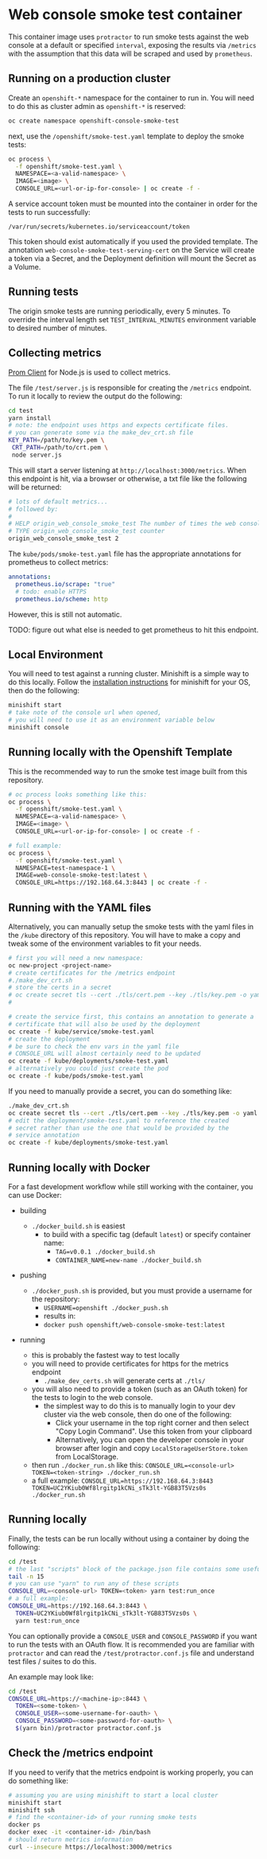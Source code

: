# Web console smoke test container

This container image uses `protractor` to run smoke tests against the web console
at a default or specified `interval`, exposing the results via `/metrics` with the
assumption that this data will be scraped and used by `prometheus`.

## Running on a production cluster

Create an `openshift-*` namespace for the container to run in. You will need to do this as cluster admin as
`openshift-*` is reserved:

```bash
oc create namespace openshift-console-smoke-test
```

next, use the `/openshift/smoke-test.yaml` template to deploy the smoke tests:

```bash
oc process \
  -f openshift/smoke-test.yaml \
  NAMESPACE=<a-valid-namespace> \
  IMAGE=<image> \
  CONSOLE_URL=<url-or-ip-for-console> | oc create -f -
```

A service account token must be mounted into the container in order for the tests to
run successfully:

`/var/run/secrets/kubernetes.io/serviceaccount/token`

This token should exist automatically if you used the provided template.  The
annotation `web-console-smoke-test-serving-cert` on the Service will create a
token via a Secret, and the Deployment definition will mount the Secret as
a Volume.

## Running tests

The origin smoke tests are running periodically, every 5 minutes. To override the interval length set
`TEST_INTERVAL_MINUTES` environment variable to desired number of minutes.

## Collecting metrics

[Prom Client](https://github.com/siimon/prom-client) for Node.js is used to collect metrics.

The file `/test/server.js` is responsible for creating the `/metrics` endpoint.  To
run it locally to review the output do the following:

```bash
cd test
yarn install
# note: the endpoint uses https and expects certificate files.
# you can generate some via the make_dev_crt.sh file
KEY_PATH=/path/to/key.pem \
 CRT_PATH=/path/to/crt.pem \
 node server.js
```

This will start a server listening at `http://localhost:3000/metrics`.  When this endpoint
is hit, via a browser or otherwise, a txt file like the following will be returned:

```bash
# lots of default metrics...
# followed by:
#
# HELP origin_web_console_smoke_test The number of times the web console smoke tests pass (should be 1)
# TYPE origin_web_console_smoke_test counter
origin_web_console_smoke_test 2
```

The `kube/pods/smoke-test.yaml` file has the appropriate annotations for prometheus to
collect metrics:


```yaml
annotations:
  prometheus.io/scrape: "true"
  # todo: enable HTTPS
  prometheus.io/scheme: http
```

However, this is still not automatic.

TODO: figure out what else is needed to get prometheus to hit this endpoint.

## Local Environment

You will need to test against a running cluster. Minishift is a simple way to do this
locally.  Follow the [installation instructions](https://github.com/minishift/minishift) for
minishift for your OS, then do the following:

```bash
minishift start
# take note of the console url when opened,
# you will need to use it as an environment variable below
minishift console
```

## Running locally with the Openshift Template

This is the recommended way to run the smoke test image built from this repository.

```bash
# oc process looks something like this:
oc process \
  -f openshift/smoke-test.yaml \
  NAMESPACE=<a-valid-namespace> \
  IMAGE=<image> \
  CONSOLE_URL=<url-or-ip-for-console> | oc create -f -

# full example:
oc process \
  -f openshift/smoke-test.yaml \
  NAMESPACE=test-namespace-1 \
  IMAGE=web-console-smoke-test:latest \
  CONSOLE_URL=https://192.168.64.3:8443 | oc create -f -
```


## Running with the YAML files

Alternatively, you can manually setup the smoke tests with the yaml files in the `/kube`
directory of this repository.  You will have to make a copy and tweak some of the
environment variables to fit your needs.

```bash
# first you will need a new namespace:
oc new-project <project-name>
# create certificates for the /metrics endpoint
#./make_dev_crt.sh
# store the certs in a secret
# oc create secret tls --cert ./tls/cert.pem --key ./tls/key.pem -o yaml
#

# create the service first, this contains an annotation to generate a
# certificate that will also be used by the deployment
oc create -f kube/service/smoke-test.yaml
# create the deployment
# be sure to check the env vars in the yaml file
# CONSOLE_URL will almost certainly need to be updated
oc create -f kube/deployments/smoke-test.yaml
# alternatively you could just create the pod
oc create -f kube/pods/smoke-test.yaml
```

If you need to manually provide a secret, you can do something like:

```bash
./make_dev_crt.sh
oc create secret tls --cert ./tls/cert.pem --key ./tls/key.pem -o yaml
# edit the deployment/smoke-test.yaml to reference the created
# secret rather than use the one that would be provided by the
# service annotation
oc create -f kube/deployments/smoke-test.yaml

```



## Running locally with Docker

For a fast development workflow while still working with the container, you can
use Docker:

- building
  - `./docker_build.sh` is easiest
    - to build with a specific tag (default `latest`) or specify container name:
      - `TAG=v0.0.1 ./docker_build.sh`
      - `CONTAINER_NAME=new-name ./docker_build.sh`

- pushing
  - `./docker_push.sh` is provided, but you must provide a username for the repository:
    - `USERNAME=openshift ./docker_push.sh`
    - results in:
    - `docker push openshift/web-console-smoke-test:latest`

- running
  - this is probably the fastest way to test locally
  - you will need to provide certificates for https for the metrics endpoint
    - `./make_dev_certs.sh` will generate certs at `./tls/`
  - you will also need to provide a token (such as an OAuth token) for the
    tests to login to the web console.
    - the simplest way to do this is to manually login to your dev cluster
      via the web console, then do one of the following:
      - Click your username in the top right corner and then select "Copy Login Command".
        Use this token from your clipboard
      - Alternatively, you can open the developer console in your browser after
        login and copy `LocalStorageUserStore.token` from LocalStorage.
  - then run `./docker_run.sh` like this:
    `CONSOLE_URL=<console-url> TOKEN=<token-string> ./docker_run.sh`
  - a full example:
    `CONSOLE_URL=https://192.168.64.3:8443 TOKEN=UC2YKiub0Wf8lrgitp1kCNi_sTk3lt-YGB83T5Vzs0s ./docker_run.sh`


## Running locally

Finally, the tests can be run locally without using a container by doing the following:

```bash
cd /test
# the last "scripts" block of the package.json file contains some useful scripts
tail -n 15
# you can use "yarn" to run any of these scripts
CONSOLE_URL=<console-url> TOKEN=<token> yarn test:run_once
# a full example:
CONSOLE_URL=https://192.168.64.3:8443 \
  TOKEN=UC2YKiub0Wf8lrgitp1kCNi_sTk3lt-YGB83T5Vzs0s \
  yarn test:run_once
```

You can optionally provide a `CONSOLE_USER` and `CONSOLE_PASSWORD` if
you want to run the tests with an OAuth flow.  It is recommended you
are familiar with `protractor` and can read the `/test/protractor.conf.js`
file and understand test files / suites to do this.

An example may look like:


```bash
cd /test
CONSOLE_URL=https://<machine-ip>:8443 \
  TOKEN=<some-token> \
  CONSOLE_USER=<some-username-for-oauth> \
  CONSOLE_PASSWORD=<some-password-for-oauth> \
  $(yarn bin)/protractor protractor.conf.js
```

## Check the /metrics endpoint

If you need to verify that the metrics endpoint is working properly, you can do something like:

```bash
# assuming you are using minishift to start a local cluster
minishift start
minishift ssh
# find the <container-id> of your running smoke tests
docker ps                            
docker exec -it <container-id> /bin/bash
# should return metrics information
curl --insecure https://localhost:3000/metrics
```
